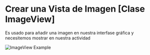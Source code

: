 # Crear una Vista de Imagen [Clase ImageView]

Es usado para añadir una imagen en nuestra interfase gráfica y necesitemos mostrar en nuestra actividad

![ImageView Example](https://github.com/josblax/AplicacionesMoviles/blob/main/Images/ImageView.png)
